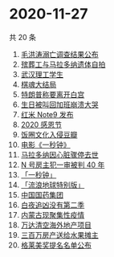# 2020-11-27

共 20 条

<!-- BEGIN -->
<!-- 最后更新时间 Fri Nov 27 2020 19:03:55 GMT+0800 (CST) -->
1. [毛洪涛溺亡调查结果公布](https://www.zhihu.com/search?q=毛洪涛)
1. [殡葬工与马拉多纳遗体自拍](https://www.zhihu.com/search?q=马拉多纳)
1. [武汉理工学生](https://www.zhihu.com/search?q=王攀)
1. [棋魂大结局](https://www.zhihu.com/search?q=棋魂)
1. [特朗普称要离开白宫](https://www.zhihu.com/search?q=特朗普)
1. [生日被叫回加班崩溃大哭](https://www.zhihu.com/search?q=生日加班)
1. [红米 Note9 发布](https://www.zhihu.com/search?q=note9)
1. [2020 感恩节](https://www.zhihu.com/search?q=感恩节)
1. [饭圈文化入侵豆瓣](https://www.zhihu.com/search?q=豆瓣养号)
1. [电影《一秒钟》](https://www.zhihu.com/search?q=一秒钟)
1. [马拉多纳因心脏骤停去世](https://www.zhihu.com/search?q=马拉多纳)
1. [N 号房主犯一审被判 40 年](https://www.zhihu.com/search?q=n号房)
1. [「一秒钟」](https://www.zhihu.com/search?q=一秒钟)
1. [「流浪地球特别版」](https://www.zhihu.com/search?q=流浪地球)
1. [中国国药集团](https://www.zhihu.com/search?q=新冠疫苗)
1. [白夜追凶没有第二季](https://www.zhihu.com/search?q=白夜追凶第二季)
1. [内蒙古现聚集性疫情](https://www.zhihu.com/search?q=内蒙古疫情)
1. [万达清空海外地产项目](https://www.zhihu.com/search?q=万达)
1. [三百万房产送给水果摊主](https://www.zhihu.com/search?q=水果摊主)
1. [格莱美奖提名名单公布](https://www.zhihu.com/search?q=格莱美)
<!-- END -->
